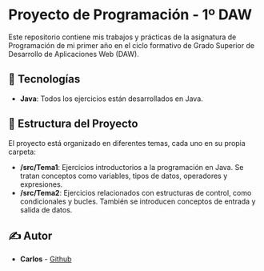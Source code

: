 # Proyecto de Programación - 1º DAW

Este repositorio contiene mis trabajos y prácticas de la asignatura de Programación de mi primer año en el ciclo formativo de Grado Superior de Desarrollo de Aplicaciones Web (DAW).

## 🚀 Tecnologías

*   **Java**: Todos los ejercicios están desarrollados en Java.

## 📂 Estructura del Proyecto

El proyecto está organizado en diferentes temas, cada uno en su propia carpeta:

*   **/src/Tema1**: Ejercicios introductorios a la programación en Java. Se tratan conceptos como variables, tipos de datos, operadores y expresiones.
*   **/src/Tema2**: Ejercicios relacionados con estructuras de control, como condicionales y bucles. También se introducen conceptos de entrada y salida de datos.

## ✍️ Autor

*   **Carlos** - [Github](https://github.com/carlos)
